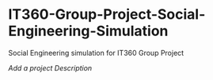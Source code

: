 # IT360-Group-Project-Social-Engineering-Simulation
Social Engineering simulation for IT360 Group Project

*Add a project Description*
